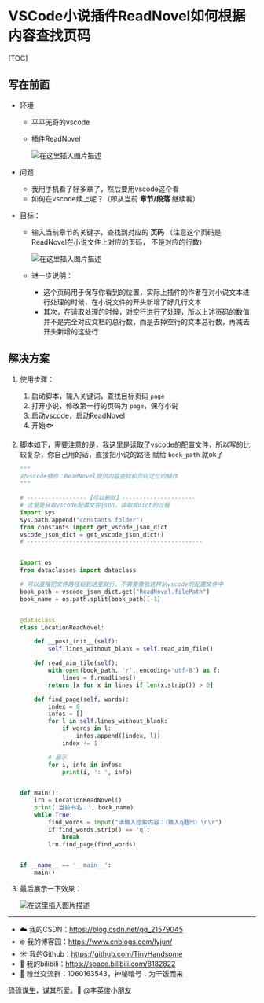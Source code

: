# VSCode小说插件ReadNovel如何根据内容查找页码

[TOC]

## 写在前面

- 环境

  - 平平无奇的vscode

  - 插件ReadNovel

    ![在这里插入图片描述](https://img-blog.csdnimg.cn/58dcc9597f7e42a5a87dd648e494d9f8.png?x-oss-process=image/watermark,type_ZHJvaWRzYW5zZmFsbGJhY2s,shadow_50,text_Q1NETiBA5p2O6Iux5L-K5bCP5pyL5Y-L,size_20,color_FFFFFF,t_70,g_se,x_16)

- 问题

  - 我用手机看了好多章了，然后要用vscode这个看
  - 如何在vscode续上呢？（即从当前 **章节/段落** 继续看）

- 目标：

  - 输入当前章节的关键字，查找到对应的 **页码** （注意这个页码是ReadNovel在小说文件上对应的页码， 不是对应的行数）

    ![在这里插入图片描述](https://img-blog.csdnimg.cn/521531b269554d50a30f136036a6e07c.png?x-oss-process=image/watermark,type_ZHJvaWRzYW5zZmFsbGJhY2s,shadow_50,text_Q1NETiBA5p2O6Iux5L-K5bCP5pyL5Y-L,size_20,color_FFFFFF,t_70,g_se,x_16)

  - 进一步说明：

    - 这个页码用于保存你看到的位置，实际上插件的作者在对小说文本进行处理的时候，在小说文件的开头新增了好几行文本
    - 其次，在读取处理的时候，对空行进行了处理，所以上述页码的数值并不是完全对应文档的总行数，而是去掉空行的文本总行数，再减去开头新增的这些行

## 解决方案

1. 使用步骤：

   1. 启动脚本，输入关键词，查找目标页码 `page`
   2. 打开小说，修改第一行的页码为 `page`，保存小说
   3. 启动vscode，启动ReadNovel
   4. 开始:fish:

2. 脚本如下，需要注意的是，我这里是读取了vscode的配置文件，所以写的比较复杂，你自己用的话，直接把小说的路径 赋给 `book_path` 就ok了

   ```python
   """
   对vscode插件：ReadNovel提供内容查找和页码定位的操作
   """
   
   # -----------------【可以删除】---------------------
   # 这里是获取vscode配置文件json，读取成dict的过程
   import sys
   sys.path.append("constants folder")
   from constants import get_vscode_json_dict
   vscode_json_dict = get_vscode_json_dict()
   # --------------------------------------------------
   
   
   import os
   from dataclasses import dataclass
   
   # 可以直接把文件路径粘到这里就行，不需要像我这样从vscode的配置文件中
   book_path = vscode_json_dict.get("ReadNovel.filePath")
   book_name = os.path.split(book_path)[-1]
   
   
   @dataclass
   class LocationReadNovel:
   
       def __post_init__(self):
           self.lines_without_blank = self.read_aim_file()
   
       def read_aim_file(self):
           with open(book_path, 'r', encoding='utf-8') as f:
               lines = f.readlines()
           return [x for x in lines if len(x.strip()) > 0]
   
       def find_page(self, words):
           index = 0
           infos = []
           for l in self.lines_without_blank:
               if words in l:
                   infos.append((index, l))
               index += 1
   
           # 展示
           for i, info in infos:
               print(i, ': ', info)
   
   
   def main():
       lrn = LocationReadNovel()
       print('当前书名：', book_name)
       while True:
           find_words = input("请输入检索内容：（输入q退出）\n\r")
           if find_words.strip() == 'q':
               break
           lrn.find_page(find_words)
   
   
   if __name__ == '__main__':
       main()
   ```

3. 最后展示一下效果：

   ![在这里插入图片描述](https://img-blog.csdnimg.cn/9455b957f8d84758b344f146da748091.png?x-oss-process=image/watermark,type_ZHJvaWRzYW5zZmFsbGJhY2s,shadow_50,text_Q1NETiBA5p2O6Iux5L-K5bCP5pyL5Y-L,size_20,color_FFFFFF,t_70,g_se,x_16)

   


------

- :cloud: 我的CSDN：https://blog.csdn.net/qq_21579045
- :snowflake: 我的博客园：https://www.cnblogs.com/lyjun/
- :sunny: 我的Github：https://github.com/TinyHandsome
- :rainbow: 我的bilibili：https://space.bilibili.com/8182822
- :penguin: 粉丝交流群：1060163543，神秘暗号：为干饭而来

碌碌谋生，谋其所爱。:ocean:              @李英俊小朋友

